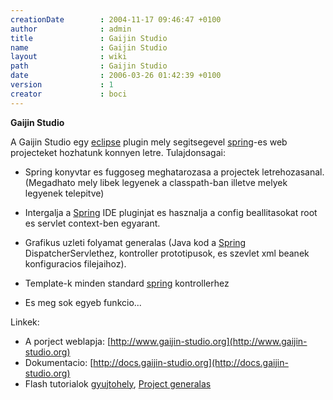 ```yaml
---
creationDate        : 2004-11-17 09:46:47 +0100 
author              : admin 
title               : Gaijin Studio 
name                : Gaijin Studio 
layout              : wiki 
path                : Gaijin Studio 
date                : 2006-03-26 01:42:39 +0100 
version             : 1 
creator             : boci 
---
```

__Gaijin Studio__

A Gaijin Studio egy [eclipse](Eclipse.html) plugin mely segitsegevel [spring](spring.html)-es web projecteket hozhatunk konnyen letre. Tulajdonsagai:

*   Spring konyvtar es fuggoseg meghatarozasa a projectek letrehozasanal. (Megadhato mely libek legyenek a classpath-ban illetve melyek legyenek telepitve)

*   Intergalja a [Spring](spring.html) IDE pluginjat es hasznalja a config beallitasokat root es servlet context-ben egyarant.

*   Grafikus uzleti folyamat generalas (Java kod a [Spring](spring.html) DispatcherServlethez, kontroller prototipusok, es szevlet xml beanek konfiguracios filejaihoz).

*   Template-k minden standard [spring](spring.html) kontrollerhez

*   Es meg sok egyeb funkcio...

Linkek:

*   A porject weblapja: [http://www.gaijin-studio.org](http://www.gaijin-studio.org)
*   Dokumentacio: [http://docs.gaijin-studio.org](http://docs.gaijin-studio.org)
*   Flash tutorialok [gyujtohely](http://www.gaijin-studio.org/modules/arms/view.php?w=art&idx=4&page=1), [Project generalas](http://www.gaijin-studio.org/flash/create_project.htm)
